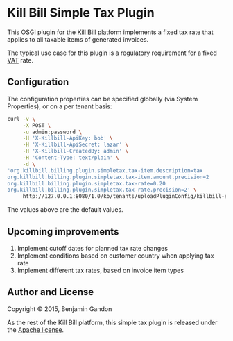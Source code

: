 Kill Bill Simple Tax Plugin
===========================

This OSGI plugin for the [Kill Bill](http://killbill.io) platform implements a
fixed tax rate that applies to all taxable items of generated invoices.

The typical use case for this plugin is a regulatory requirement for a fixed
[VAT](https://en.wikipedia.org/wiki/Value-added_tax) rate.


Configuration
-------------

The configuration properties can be specified globally (via System
Properties), or on a per tenant basis:

```bash
curl -v \
     -X POST \
     -u admin:password \
     -H 'X-Killbill-ApiKey: bob' \
     -H 'X-Killbill-ApiSecret: lazar' \
     -H 'X-Killbill-CreatedBy: admin' \
     -H 'Content-Type: text/plain' \
     -d \
'org.killbill.billing.plugin.simpletax.tax-item.description=tax
org.killbill.billing.plugin.simpletax.tax-item.amount.precision=2
org.killbill.billing.plugin.simpletax.tax-rate=0.20
org.killbill.billing.plugin.simpletax.tax-rate.precision=2' \
     http://127.0.0.1:8080/1.0/kb/tenants/uploadPluginConfig/killbill-simple-tax
```

The values above are the default values.


Upcoming improvements
---------------------

1. Implement cutoff dates for planned tax rate changes
2. Implement conditions based on customer country when applying tax rate
3. Implement different tax rates, based on invoice item types


Author and License
------------------

Copyright © 2015, Benjamin Gandon

As the rest of the Kill Bill platform, this simple tax plugin is released
under the [Apache license](http://www.apache.org/licenses/LICENSE-2.0).
